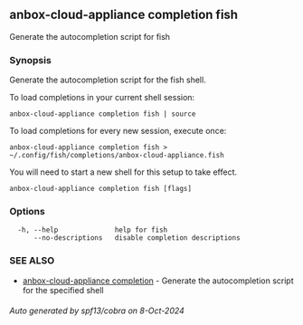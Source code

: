 ## anbox-cloud-appliance completion fish

Generate the autocompletion script for fish

### Synopsis

Generate the autocompletion script for the fish shell.

To load completions in your current shell session:

	anbox-cloud-appliance completion fish | source

To load completions for every new session, execute once:

	anbox-cloud-appliance completion fish > ~/.config/fish/completions/anbox-cloud-appliance.fish

You will need to start a new shell for this setup to take effect.


```
anbox-cloud-appliance completion fish [flags]
```

### Options

```
  -h, --help              help for fish
      --no-descriptions   disable completion descriptions
```

### SEE ALSO

* [anbox-cloud-appliance completion](anbox-cloud-appliance_completion.md)	 - Generate the autocompletion script for the specified shell

###### Auto generated by spf13/cobra on 8-Oct-2024
